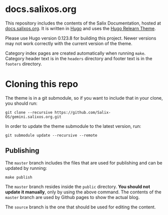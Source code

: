 # docs.salixos.org

This repository includes the contents of the Salix Documentation, hosted at
[docs.salixos.org](https://docs.salixos.org/). It is written in
[Hugo](https://gohugo.io/) and uses the
[Hugo Relearn Theme](https://mcshelby.github.io/hugo-theme-relearn).

Please use Hugo version 0.123.8 for building this project. Newer versions may
not work correctly with the current version of the theme.

Category index pages are created automatically when running `make`. Category
header text is in the `headers` directory and footer text is in the `footers`
directory.

# Cloning this repo

The theme is in a git submodule, so if you want to include that in your clone, you should run:

```
git clone --recursive https://github.com/Salix-OS/gemini.salixos.org.git
```

In order to update the theme submodule to the latest version, run:

```
git submodule update --recursive --remote
```

## Publishing

The `master` branch
includes the files that are used for publishing and can be updated by running:

```
make publish
```

The `master` branch resides inside the `public` directory.
**You should not update it manually**, only by using the above command.
The contents of the `master` branch are used by Github pages to show the
actual blog.

The `source` branch is the one that should be used for editing the content.


